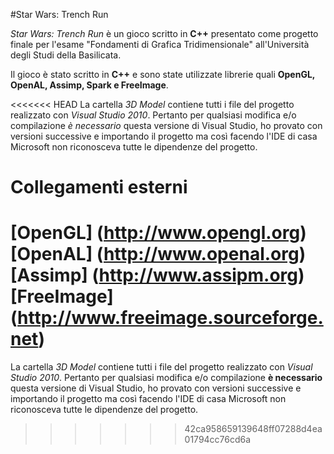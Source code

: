#Star Wars: Trench Run

*Star Wars: Trench Run* è un gioco scritto in **C++** presentato come progetto finale
per l'esame "Fondamenti di Grafica Tridimensionale" all'Università degli Studi della Basilicata.

Il gioco è stato scritto in **C++** e sono state utilizzate librerie quali **OpenGL, OpenAL, Assimp, Spark e FreeImage**.

<<<<<<< HEAD
La cartella _3D Model_ contiene tutti i file del progetto realizzato con _Visual Studio 2010_. Pertanto per qualsiasi modifica e/o compilazione *è necessario* questa versione di Visual Studio, ho provato con versioni successive e importando il progetto ma così facendo l'IDE di casa Microsoft non riconosceva tutte le dipendenze del progetto.

# Collegamenti esterni #

[OpenGL] (http://www.opengl.org)
[OpenAL] (http://www.openal.org)
[Assimp] (http://www.assipm.org)
[FreeImage] (http://www.freeimage.sourceforge.net)
=======
La cartella _3D Model_ contiene tutti i file del progetto realizzato con _Visual Studio 2010_. Pertanto per qualsiasi modifica e/o compilazione **è necessario** questa versione di Visual Studio, ho provato con versioni successive e importando il progetto ma così facendo l'IDE di casa Microsoft non riconosceva tutte le dipendenze del progetto.
>>>>>>> 42ca958659139648ff07288d4ea01794cc76cd6a
